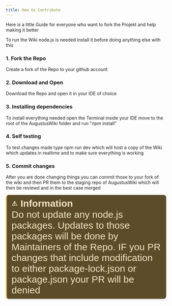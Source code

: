 ```yaml
---
title: How to Contribute
---
```

Here is a little Guide for everyone who want to fork the Projekt and help making it better

To run the Wiki node.js is needed install it before doing anything else with this

### 1. Fork the Repo
Create a fork of the Repo to your github account

### 2. Download and Open
Download the Repo and open it in your IDE of choice

### 3. Installing dependencies
To install everything needed open the Terminal inside your IDE move to the root of the AugustusWiki folder and run "npm install"

### 4. Self testing
To test changes made type npm run dev which will host a copy of the Wiki which updates in realtime and to make sure everything is working
### 5. Commit changes
After you are done changing things you can commit those to your fork of the wiki and then PR them to the staging repo of AugustusWiki which will then be reviewd and in the best case merged

<div style="border-left: 3px solid #EEBD53; background-color: #5C4C29; padding: 10px 15px; color: #F4E6C5; font-family: Arial, sans-serif; font-size: 30px; max-width: 600px; border-radius: 8px; box-shadow: 0px 4px 6px rgba(0, 0, 0, 0.1);">
  <div style="display: flex; align-items: center; font-weight: bold; margin-bottom: 1px;">
    <span style="font-size: 20px; margin-right: 10px;">&#9888;</span>
    <span>Information</span>
  </div>
  <div>
     Do not update any node.js packages. Updates to those packages will be done by Maintainers of the Repo. IF you PR changes that include modification to either package-lock.json or package.json your PR will be denied
  </div>
</div>